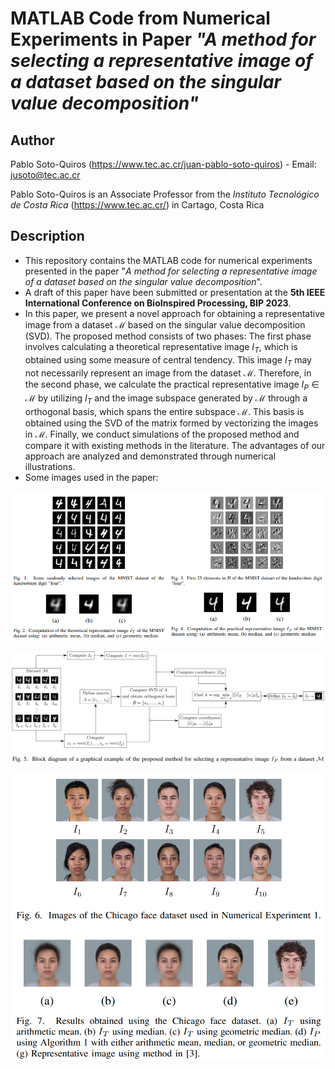 # MATLAB Code from Numerical Experiments in Paper *"A method for selecting a representative image of a dataset based on the singular value decomposition"*

## Author

Pablo Soto-Quiros (https://www.tec.ac.cr/juan-pablo-soto-quiros) - Email: jusoto@tec.ac.cr

Pablo Soto-Quiros is an Associate Professor from the *Instituto Tecnológico de Costa Rica* (https://www.tec.ac.cr/) in Cartago, Costa Rica


## Description

* This repository contains the MATLAB code for numerical experiments presented in the paper "*A method for selecting a representative image of a dataset based on the singular value decomposition*". 
* A draft of this paper have been submitted or presentation at the **5th IEEE International Conference on BioInspired Processing, BIP 2023**. 
* In this paper, we present a novel approach for obtaining a representative image from a dataset  $\mathcal{M}$ based on the singular value decomposition (SVD). The proposed method consists of two phases: The first phase involves calculating a theoretical representative image $I_T$, which is obtained using some measure of central tendency. This image $I_T$ may not necessarily represent an image from the dataset $\mathcal{M}$. Therefore, in the second phase, we calculate the practical representative image $I_P\in\mathcal{M}$ by utilizing $I_T$ and the image subspace generated by $\mathcal{M}$ through a orthogonal basis, which spans the entire subspace $\mathcal{M}$. This basis is obtained using the SVD of the matrix formed by vectorizing the images in $\mathcal{M}$. Finally, we conduct simulations of the proposed method and compare it with existing methods in the literature.  The advantages of our approach are analyzed and demonstrated through numerical illustrations.
* Some images used in the paper:

<p align="center"><img width="1200" src="https://github.com/jusotoTEC/reprImgSVD/blob/main/img/img1.png"></p>

<p align="center"><img width="1200" src="https://github.com/jusotoTEC/reprImgSVD/blob/main/img/img3.png"></p>
  
<p align="center"><img width="600" src="https://github.com/jusotoTEC/reprImgSVD/blob/main/img/img2.png"></p>



